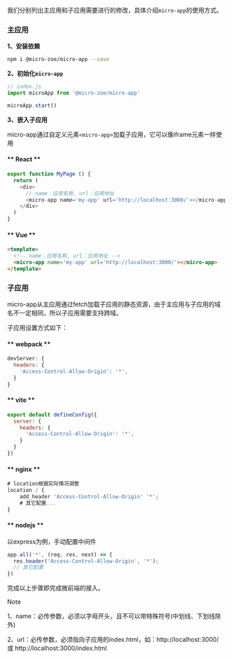 我们分别列出主应用和子应用需要进行的修改，具体介绍`micro-app`的使用方式。

### 主应用

**1、安装依赖**
```bash
npm i @micro-zoe/micro-app --save
```

**2、初始化`micro-app`**
```js
// index.js
import microApp from '@micro-zoe/micro-app'

microApp.start()
```

**3、嵌入子应用**

micro-app通过自定义元素`<micro-app>`加载子应用，它可以像iframe元素一样使用

<!-- tabs:start -->
#### ** React **
```js
export function MyPage () {
  return (
    <div>
      // name：应用名称, url：应用地址
      <micro-app name='my-app' url='http://localhost:3000/'></micro-app>
    </div>
  )
}
```

#### ** Vue **
```html
<template>
  <!-- name：应用名称, url：应用地址 -->
  <micro-app name='my-app' url='http://localhost:3000/'></micro-app>
</template>
```
<!-- tabs:end -->

### 子应用

micro-app从主应用通过fetch加载子应用的静态资源，由于主应用与子应用的域名不一定相同，所以子应用需要支持跨域。

子应用设置方式如下：

<!-- tabs:start -->
#### ** webpack **
```js
devServer: {
  headers: {
    'Access-Control-Allow-Origin': '*',
  }
}
```

#### ** vite **
```js
export default defineConfig({
  server: {
    headers: {
      'Access-Control-Allow-Origin': '*',
    }
  }
})
```

#### ** nginx **
```js
# location根据实际情况调整
location / {
    add_header 'Access-Control-Allow-Origin' '*';
    # 其它配置...
}
```

#### ** nodejs **
以express为例，手动配置中间件
```js
app.all('*', (req, res, next) => {
  res.header('Access-Control-Allow-Origin', '*');
  // 其它配置
})
```
<!-- tabs:end -->


完成以上步骤即完成微前端的接入。


> [!NOTE]
> 1、name：必传参数，必须以字母开头，且不可以带特殊符号(中划线、下划线除外)
>
> 2、url：必传参数，必须指向子应用的index.html，如：http://localhost:3000/ 或 http://localhost:3000/index.html
